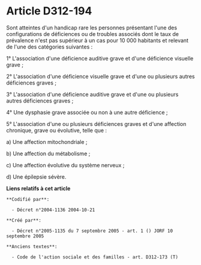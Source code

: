 # Article D312-194

Sont atteintes d'un handicap rare les personnes présentant l'une des configurations de déficiences ou de troubles associés
dont le taux de prévalence n'est pas supérieur à un cas pour 10 000 habitants et relevant de l'une des catégories suivantes :

1° L'association d'une déficience auditive grave et d'une déficience visuelle grave ;

2° L'association d'une déficience visuelle grave et d'une ou plusieurs autres déficiences graves ;

3° L'association d'une déficience auditive grave et d'une ou plusieurs autres déficiences graves ;

4° Une dysphasie grave associée ou non à une autre déficience ;

5° L'association d'une ou plusieurs déficiences graves et d'une affection chronique, grave ou évolutive, telle que :

a) Une affection mitochondriale ;

b) Une affection du métabolisme ;

c) Une affection évolutive du système nerveux ;

d) Une épilepsie sévère.

**Liens relatifs à cet article**

	**Codifié par**:

	  - Décret n°2004-1136 2004-10-21

	**Créé par**:

	  - Décret n°2005-1135 du 7 septembre 2005 - art. 1 () JORF 10 septembre 2005

	**Anciens textes**:

	  - Code de l'action sociale et des familles - art. D312-173 (T)
